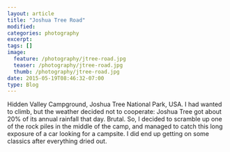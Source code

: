 ```yaml
---
layout: article
title: "Joshua Tree Road"
modified:
categories: photography
excerpt:
tags: []
image:
  feature: /photography/jtree-road.jpg
  teaser: /photography/jtree-road.jpg
  thumb: /photography/jtree-road.jpg
date: 2015-05-19T08:46:32-07:00
type: Blog
---
```


Hidden Valley Campground, Joshua Tree National Park, USA.  I had wanted to climb, but the weather decided not to cooperate: Joshua Tree got about 20% of its annual rainfall that day.  Brutal.  So, I decided to scramble up one of the rock piles in the middle of the camp, and managed to catch this long exposure of a car looking for a campsite.  I did end up getting on some classics after everything dried out.
